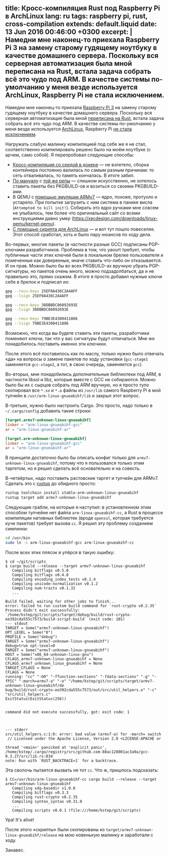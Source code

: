 title: Кросс-компиляция Rust под Raspberry Pi в ArchLinux
lang: ru
tags: raspberry pi, rust, cross-compilation
extends: default.liquid
date: 13 Jun 2016 00:46:00 +0300
excerpt: |
    Намедни мне наконец-то приехала Raspberry Pi 3 на замену старому гудящему ноутбуку в качестве домашнего сервера.
    Поскольку вся серверная автоматизация была мной переписана на Rust, встала задача собрать всё это чудо
    под ARM. В качестве системы по-умолчанию у меня везде используется ArchLinux, Raspberry Pi не стала исключением.
---

Намедни мне наконец-то приехала [Raspberry Pi 3][rpi] на замену старому гудящему ноутбуку в качестве домашнего сервера.
Поскольку вся серверная автоматизация была мной [переписана на Rust][scripts], встала задача собрать всё это чудо
под ARM. В качестве системы по-умолчанию у меня везде используется [ArchLinux][arch], Raspberry Pi [не стала исключением][armarch].

[rpi]: https://www.raspberrypi.org/products/raspberry-pi-3-model-b/
[scripts]: https://github.com/kstep/rust-scripts
[arch]: https://www.archlinux.org/
[armarch]: https://archlinuxarm.org/platforms/armv8/broadcom/raspberry-pi-3

Нагружать слабую малинку компиляцией под себя же я не стал, соответственно компилировать решено было на моём ноутбуке
(с арчем, само собой). Я перепробовал следующие способы:

* [Кросс-компиляция со средой в докере][1] — не взлетело, сборка контейнера постоянно валилась по самым разным причинам:
  то сеть отваливалась, то память кончалась. В итоге забил.
* [По мануалу][2] с [той же репы][3] — слишком искусственно, не хотелось ставить пакеты без PKGBUILD-ов и возиться
  со своими PKGBUILD-ами.
* В QEMU с [помощью эмуляции ARMv7][qemu] — ядро, похоже, протухло и устарело. При попытке загрузить с ним система
  в панике висла (`Attempted to kill init!`). Собирать это ядро ручками мне совсем не улыбалось, тем более что оригинальный
  сайт со всеми инструкциями давно умер (https://xecdesign.com/downloads/linux-qemu/kernel-qemu).
* [С помощью скрипта для ArchLinux][4] — и вот тут пошло повеселее. Этот способ сработал, хоть и было пару нюансов по ходу дела.

[1]: https://github.com/Ogeon/rust-on-raspberry-pi/blob/master/DOCKER.md
[2]: https://github.com/Ogeon/rust-on-raspberry-pi/blob/master/MANUAL.md
[3]: https://github.com/Ogeon/rust-on-raspberry-pi
[4]: https://github.com/tavianator/arch-rpi-cross
[qemu]: https://github.com/dhruvvyas90/qemu-rpi-kernel

Во-первых, многие пакеты (в частности разные GCC) подписаны PGP-ключами разработчиков. Проблема в том, что yaourt требует, чтобы
публичные части этих ключей были в локальном брелке пользователя и помеченные как доверенные, иначе ставить что-либо он отказывается.
И он прав. Можно было бы во всех PKGBUILD-ах вручную убрать PGP-сигнатуры, но пакетов очень много, можно подзадолбаться, да и не правильно
это, прямо скажем. В итоге я просто добавил нужные ключи себе в брелок и подписал их:

```bash
gpg --recv-keys 25EF0A436C2A4AFF
gpg --lsign 25EF0A436C2A4AFF

gpg --recv-keys 38DBBDC86092693E
gpg --lsign 38DBBDC86092693E

gpg --recv-keys 79BE3E4300411886
gpg --lsign 79BE3E4300411886
```

Возможно, что когда вы будете ставить эти пакеты, разработчики поменяют ключи, так что у вас сигнатуры будут отличаться.
Мне же понадобилось поставить именно эти ключики.

После этого всё поставилось как по маслу, только нужно было отвечать «да» на вопросы о замене пакетов по ходу установки
(`gcc-stage1` заменяется `gcc-stage2`, а тот, в свою очередь, заменяется `gcc`).

Во-вторых, мне понадобились дополнительные библиотеки под ARM, в частности libssl и libz, которые вместе с GCC не собираются.
Можно было бы их с сырцов собрать под ARM вручную, но я просто тупо скопировал все `*.so` и `*.a` файлы из `/usr/lib` самого
Raspberry Pi в мой тулчейн в `/usr/arm-linux-gnueabihf/lib` и закрыл этот вопрос.

В-третьих, нужно было настроить Cargo. Это просто, надо только в `~/.cargo/config` добавить такие строки:

```toml
[target.armv7-unknown-linux-gnueabihf]
linker = "arm-linux-gnueabihf-gcc"
ar = "arm-linux-gnueabihf-ar"

[target.arm-unknown-linux-gnueabihf]
linker = "arm-linux-gnueabihf-gcc"
ar = "arm-linux-gnueabihf-ar"
```

В принципе достаточно было бы описать конфиг только для `armv7-unknown-linux-gnueabihf`, потому что я пользовался только этим таргетом,
но я решил сделать всё основательно и на совесть.

В-четвёртых, надо поставить растовские таргет и тулчейн для ARMv7. Сделать это с [rustup][] до обидного просто:

```bash
rustup toolchain install stable-arm-unknown-linux-gnueabihf
rustup target add armv7-unknown-linux-gnueabihf
```

[rustup]: https://github.com/rust-lang-nursery/rustup.rs

Следующие грабли, на которые я наступил: в установленном этим способом тулчейне нет файла `arm-linux-gnueabihf-cc`,
а Rust в процессе компиляции нативных библиотек (вроде `openssl`, которая требуется куче пакетов) требует вызова `cc`.
Я решил эту проблему созданием симлинки:

```bash
cd /usr/bin
sudo ln -s arm-linux-gnueabihf-gcc arm-linux-gnueabihf-cc
```

После всех этих плясок я упёрся в такую ошибку:

```text
$ cd ~/git/scripts
$ cargo build --release --target armv7-unknown-linux-gnueabihf
   Compiling bitflags v0.5.0
   Compiling bitflags v0.4.0
   Compiling encoding_index_tests v0.1.4
   Compiling unicode-normalization v0.1.2
   Compiling num-traits v0.1.32
   ...

Build failed, waiting for other jobs to finish...
error: failed to run custom build command for `rust-crypto v0.2.35`
Process didn't exit successfully: `/home/kstep/git/scripts/target/debug/build/rust-crypto-ee392cda555c7573/build-script-build` (exit code: 101)
--- stdout
TARGET = Some("armv7-unknown-linux-gnueabihf")
OPT_LEVEL = Some("0")
PROFILE = Some("debug")
TARGET = Some("armv7-unknown-linux-gnueabihf")
debug=true opt-level=0
TARGET = Some("armv7-unknown-linux-gnueabihf")
HOST = Some("x86_64-unknown-linux-gnu")
CFLAGS_armv7-unknown-linux-gnueabihf = None
CFLAGS_armv7_unknown_linux_gnueabihf = None
TARGET_CFLAGS = None
CFLAGS = None
running: "cc" "-O0" "-ffunction-sections" "-fdata-sections" "-g" "-fPIC" "-march=armv7-a" "-o" "/home/kstep/git/scripts/target/armv7-unknown-linux-gnueabihf/de
bug/build/rust-crypto-ee392cda555c7573/out/src/util_helpers.o" "-c" "src/util_helpers.c"
ExitStatus(ExitStatus(256))


command did not execute successfully, got: exit code: 1



--- stderr
src/util_helpers.c:1:0: error: bad value (armv7-a) for -march= switch
 // Licensed under the Apache License, Version 2.0 <LICENSE-APACHE or

thread '<main>' panicked at 'explicit panic', /home/kstep/.cargo/registry/src/github.com-88ac128001ac3a9a/gcc-0.3.27/src/lib.rs:834
note: Run with `RUST_BACKTRACE=1` for a backtrace.
```

Эта сволочь пытается вызвать не тот `cc`. Что ж, пришлось подсказать:

```text
$ CC=/usr/bin/arm-linux-gnueabihf-cc cargo build --release --target armv7-unknown-linux-gnueabihf
   Compiling xdg-basedir v1.0.0
   Compiling bitflags v0.3.3
   Compiling rust-crypto v0.2.35
   Compiling syntex_syntax v0.31.0
   ...
   Compiling scripts v0.0.1 (file:///home/kstep/git/scripts)
```

Ура! It's alive!

После этого «скрипты» были скопированы из `target/armv7-unknown-linux-gnueabihf/release` на мою новенькую малинку и заработали с ходу.

Занавес.


